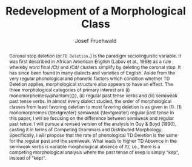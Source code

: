 ---
abstract: "Coronal stop deletion (or\u201A`TD Deletion\u201A`) is the paradigm sociolinguistic\
  \ variable. It was first described in African American English (Labov et al., 1968)\
  \ as a rule whereby word final /Ct/ and /Cd/ clusters simplify by deleting the coronal\
  \ stop. It has since been found in many dialects and varieties of English. Aside\
  \ from the very regular phonological and phonetic factors which condition whether\
  \ TD Deletion applies, morphological structure also appears to have an effect. The\
  \ three morphological categories of primary interest are (i) monomorphemes\\vphantom{\\\
  {}\\}, (ii) regular past tense verbs and (iii) semiweak past tense verbs. In almost\
  \ every dialect studied, the order of morphological classes from least favoring\
  \ deletion to most favoring deletion is as given in (1). (1) monomorphemes {\\textgreater}\
  \ semiweak {\\textgreater} regular past tense In this paper, I will be focusing\
  \ on the difference between semiweak and regular past tense. I will pursue a revised\
  \ version of the analysis in Guy \\& Boyd (1990), casting it in terms of Competing\
  \ Grammars and Distributed Morphology. Specifically, I will propose that the rate\
  \ of phonological TD Deletion is the same for the regular past and the semiweak.\
  \ What leads to higher TD Absence in the semiweak verbs is variable morphological\
  \ absence of /t/, i.e., there is a competing morphological analysis where the past\
  \ tense of keep is simply \"kep\", instead of \"kept\"."
author:
- Josef Fruehwald
category: paper
layout: publication
p_url: http://repository.upenn.edu/pwpl/vol18/iss1/10/
pages: 77--86
published: Penn Working Papers in Linguistics
tags:
- distributed morphology
- language variation
- morphology
- phonology
title: Redevelopment of a Morphological Class
volume: '18'
year: '2012'
---